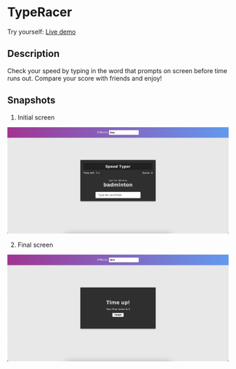 # TypeRacer

Try yourself: [Live demo](https://triedwhatnot.com/projects/type-racer)


## Description
Check your speed by typing in the word that prompts on screen before time runs out. Compare your score with friends and enjoy!


## Snapshots

1. Initial screen

![Initial screen](./assets/initial-screen.png)


2. Final screen

![Final screen](./assets/final-screen.png)



